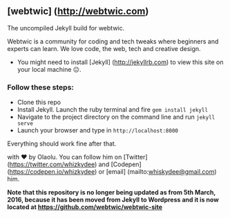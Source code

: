 ## [webtwic] (http://webtwic.com)

The uncompiled Jekyll build for webtwic.

Webtwic is a community for coding and tech tweaks where beginners and experts can learn.
We love code, the web, tech and creative design.

+ You might need to install [Jekyll] (http://jekyllrb.com) to view this site on your local machine :neutral_face:.

### Follow these steps:
+ Clone this repo
+ Install Jekyll. Launch the ruby terminal and fire `gem install jekyll`
+ Navigate to the project directory on the command line and run `jekyll serve`
+ Launch your browser and type in `http://localhost:8000`

Everything should work fine after that.

with :heart: by Olaolu. You can follow him on [Twitter] (https://twitter.com/whizkydee) and [Codepen] (https://codepen.io/whizkydee) or [email] (mailto:whiskydee@gmail.com) him.

**Note that this repository is no longer being updated as from 5th March, 2016, because it has been moved from Jekyll to Wordpress and it is now located at https://github.com/webtwic/webtwic-site**
